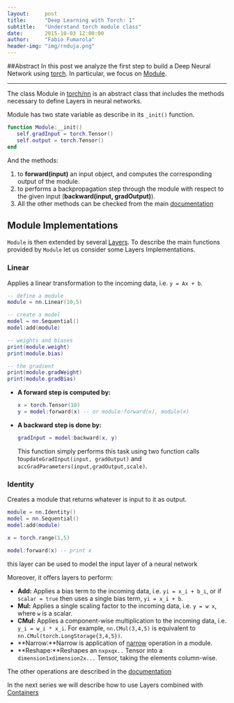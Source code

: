 ```yaml
---
layout:     post
title:      "Deep Learning with Torch: 1"
subtitle:   "Understand torch module class"
date:       2015-10-03 12:00:00
author:     "Fabio Fumarola"
header-img: "img/rnduja.png"
---
```


##Abstract
In this post we analyze the first step to build a Deep Neural Network using [torch](http://torch.ch/). In particular, we focus on [Module](https://github.com/torch/nn).

---------------------------

The class Module in [torch/nn](https://github.com/torch/nn) is an abstract class that includes the methods necessary to define Layers in neural networks.

Module has two state variable as describe in its `_init()` function.

```lua
function Module:__init()
   self.gradInput = torch.Tensor()
   self.output = torch.Tensor()
end
```

And the methods:

1. to **forward(input)** an input object, and computes the corresponding output of the module.
2. to performs a backpropagation step through the module with respect to the given input (**backward(input, gradOutput)**).
3. All the other methods can be checked from the main [documentation](https://github.com/torch/nn/blob/master/doc/module.md#nn.Module)

## Module Implementations

`Module` is then extended by several [Layers](https://github.com/torch/nn/blob/master/doc/simple.md#nn.simplelayers.dok). To describe the main functions provided by `Module` let us consider some Layers Implementations.

### Linear

Applies a linear transformation to the incoming data, i.e. `y = Ax + b`.

```lua
-- define a module
module = nn.Linear(10,5)

-- create a model
model = nn.Sequential()
model:add(module)

-- weights and biases
print(module.weight)
print(module.bias)

-- the gradient
print(module.gradWeight)
print(module.gradBias)
```

- **A forward step is computed by:**

	```lua
	x = torch.Tensor(10)
	y = model:forward(x) -- or module:forward(x), module(x)
	```

- **A backward step is done by:**

	```lua
	gradInput = model:backward(x, y)
	```
	This function simply performs this task using two function calls to`updateGradInput(input, gradOutput)` and `accGradParameters(input,gradOutput,scale)`.


### Identity
Creates a module that returns whatever is input to it as output.

```lua
module = nn.Identity()
model = nn.Sequential()
model:add(module)

x = torch.range(1,5)

model:forward(x) -- print x
```

this layer can be used to model the input layer of a neural network

Moreover, it offers layers to perform:

- **Add:** Applies a bias term to the incoming data, i.e. `yi = x_i + b_i`, or if `scalar = true` then uses a single bias term, `yi = x_i + b`.
- **Mul:** Applies a single scaling factor to the incoming data, i.e. `y = w x`, where `w` is a scalar.
- **CMul:** Applies a component-wise multiplication to the incoming data, i.e. `y_i = w_i * x_i`. For example, `nn.CMul(3,4,5)` is equivalent to `nn.CMul(torch.LongStorage{3,4,5})`.
- **Narrow:**Narrow is application of [narrow](https://github.com/torch/torch7/blob/master/doc/tensor.md#tensor-narrowdim-index-size) operation in a module.
- **Reshape:**Reshapes an `nxpxqx..` Tensor into a `dimension1xdimension2x...` Tensor, taking the elements column-wise.

The other operations are described in the [documentation](https://github.com/torch/nn/blob/master/doc/simple.md#nn.Max)

In the next series we will describe how to use Layers combined with [Containers](https://github.com/torch/nn/blob/master/doc/containers.md#nn.Containers)
